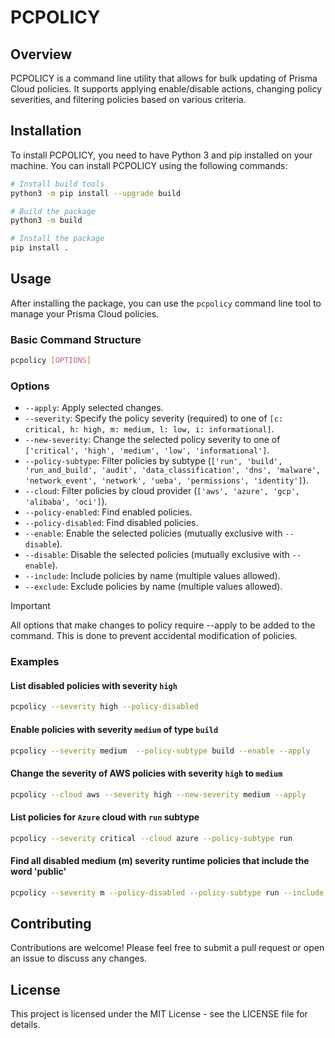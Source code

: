 # PCPOLICY

## Overview

PCPOLICY is a command line utility that allows for bulk updating of Prisma Cloud policies. It supports applying enable/disable actions, changing policy severities, and filtering policies based on various criteria.

## Installation

To install PCPOLICY, you need to have Python 3 and pip installed on your machine. You can install PCPOLICY using the following commands:

```sh
# Install build tools
python3 -m pip install --upgrade build

# Build the package
python3 -m build

# Install the package
pip install .
```

## Usage

After installing the package, you can use the `pcpolicy` command line tool to manage your Prisma Cloud policies.

### Basic Command Structure

```sh
pcpolicy [OPTIONS]
```

### Options

- `--apply`: Apply selected changes.
- `--severity`: Specify the policy severity (required) to one of `[c: critical, h: high, m: medium, l: low, i: informational]`.
- `--new-severity`: Change the selected policy severity to one of `['critical', 'high', 'medium', 'low', 'informational']`.
- `--policy-subtype`: Filter policies by subtype (`['run', 'build', 'run_and_build', 'audit', 'data_classification', 'dns', 'malware', 'network_event', 'network', 'ueba', 'permissions', 'identity']`).
- `--cloud`: Filter policies by cloud provider (`['aws', 'azure', 'gcp', 'alibaba', 'oci']`).
- `--policy-enabled`: Find enabled policies.
- `--policy-disabled`: Find disabled policies.
- `--enable`: Enable the selected policies (mutually exclusive with `--disable`).
- `--disable`: Disable the selected policies (mutually exclusive with `--enable`).
- `--include`: Include policies by name (multiple values allowed).
- `--exclude`: Exclude policies by name (multiple values allowed).

> [!IMPORTANT]
> All options that make changes to policy require --apply to be added to the command.
> This is done to prevent accidental modification of policies.

### Examples

#### List disabled policies with severity `high`

```sh
pcpolicy --severity high --policy-disabled
```

#### Enable policies with severity `medium` of type `build`

```sh
pcpolicy --severity medium  --policy-subtype build --enable --apply
```

#### Change the severity of AWS policies with severity `high` to `medium`

```sh
pcpolicy --cloud aws --severity high --new-severity medium --apply
```

#### List policies for `Azure` cloud with `run` subtype

```sh
pcpolicy --severity critical --cloud azure --policy-subtype run
```

#### Find all disabled medium (m) severity runtime policies that include the word 'public'

```sh
pcpolicy --severity m --policy-disabled --policy-subtype run --include public
```

## Contributing

Contributions are welcome! Please feel free to submit a pull request or open an issue to discuss any changes.

## License

This project is licensed under the MIT License - see the LICENSE file for details.